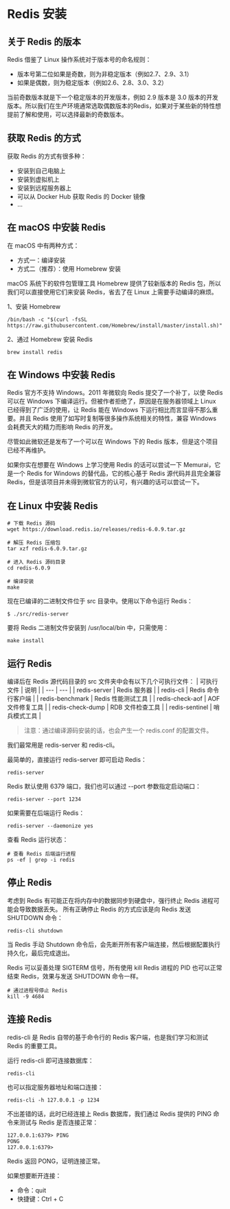 # Redis 安装

## 关于 Redis 的版本

Redis 借鉴了 Linux 操作系统对于版本号的命名规则：
- 版本号第二位如果是奇数，则为非稳定版本（例如2.7、2.9、3.1）
- 如果是偶数，则为稳定版本（例如2.6、2.8、3.0、3.2）

当前奇数版本就是下一个稳定版本的开发版本，例如 2.9 版本是 3.0 版本的开发版本。所以我们在生产环境通常选取偶数版本的Redis，如果对于某些新的特性想提前了解和使用，可以选择最新的奇数版本。

## 获取 Redis 的方式

获取 Redis 的方式有很多种：
- 安装到自己电脑上
- 安装到虚拟机上
- 安装到远程服务器上
- 可以从 Docker Hub 获取 Redis 的 Docker 镜像
- ...

## 在 macOS 中安装 Redis

在 macOS 中有两种方式：
- 方式一：编译安装
- 方式二（推荐）：使用 Homebrew 安装

macOS 系统下的软件包管理工具 Homebrew 提供了较新版本的 Redis 包，所以我们可以直接使用它们来安装 Redis，省去了在 Linux 上需要手动编译的麻烦。

1、安装 Homebrew

```Shell
/bin/bash -c "$(curl -fsSL https://raw.githubusercontent.com/Homebrew/install/master/install.sh)"
```

2、通过 Homebrew 安装 Redis

```Shell
brew install redis
```

## 在 Windows 中安装 Redis

Redis 官方不支持 Windows。2011 年微软向 Redis 提交了一个补丁，以使 Redis 可以在 Windows 下编译运行。但被作者拒绝了，原因是在服务器领域上 Linux 已经得到了广泛的使用，让 Redis 能在 Windows 下运行相比而言显得不那么重要。并且 Redis 使用了如写时复制等很多操作系统相关的特性，兼容 Windows 会耗费天大的精力而影响 Redis 的开发。

尽管如此微软还是发布了一个可以在 Windows 下的 Redis 版本，但是这个项目已经不再维护。

如果你实在想要在 Windows 上学习使用 Redis 的话可以尝试一下 Memurai，它是一个 Redis for Windows 的替代品，它的核心基于 Redis 源代码并且完全兼容 Redis，但是该项目并未得到微软官方的认可，有兴趣的话可以尝试一下。

## 在 Linux 中安装 Redis
```Shell
# 下载 Redis 源码
wget https://download.redis.io/releases/redis-6.0.9.tar.gz

# 解压 Redis 压缩包
tar xzf redis-6.0.9.tar.gz

# 进入 Redis 源码目录
cd redis-6.0.9

# 编译安装
make
```

现在已编译的二进制文件位于 src 目录中。使用以下命令运行 Redis：
```Shell
$ ./src/redis-server
```

要将 Redis 二进制文件安装到 /usr/local/bin 中，只需使用：
```Shell
make install
```

## 运行 Redis

编译后在 Redis 源代码目录的 src 文件夹中会有以下几个可执行文件：
| 可执行文件 | 说明 |
| ---  | --- |
| redis-server | Redis 服务器 |
| redis-cli | Redis 命令行客户端 |
| redis-benchmark | Redis 性能测试工具 |
| redis-check-aof | AOF 文件修复工具 |
| redis-check-dump | RDB 文件检查工具 |
| redis-sentinel | 哨兵模式工具 |

> 注意：通过编译源码安装的话，也会产生一个 redis.conf 的配置文件。

我们最常用是 redis-server 和 redis-cli。

最简单的，直接运行 redis-server 即可启动 Redis：
```Shell
redis-server
```
Redis 默认使用 6379 端口，我们也可以通过 --port 参数指定启动端口：
```Shell
redis-server --port 1234
```

如果需要在后端运行 Redis：
```
redis-server --daemonize yes
```
查看 Redis 运行状态：

```Shell
# 查看 Redis 后端运行进程
ps -ef | grep -i redis
```

## 停止 Redis

考虑到 Redis 有可能正在将内存中的数据同步到硬盘中，强行终止 Redis 进程可能会导致数据丢失。
所有正确停止 Redis 的方式应该是向 Redis 发送 SHUTDOWN  命令：

```Shell
redis-cli shutdown
```
当 Redis 手动 Shutdown 命令后，会先断开所有客户端连接，然后根据配置执行持久化，最后完成退出。

Redis 可以妥善处理 SIGTERM 信号，所有使用 kill Redis 进程的 PID 也可以正常结束 Redis，效果与发送 SHUTDOWN 命令一样。

```Shell
# 通过进程号停止 Redis
kill -9 4684
```

## 连接 Redis

redis-cli 是 Redis 自带的基于命令行的 Redis 客户端，也是我们学习和测试 Redis 的重要工具。

运行 redis-cli 即可连接数据库：
```Shell
redis-cli
```
也可以指定服务器地址和端口连接：
```Shell
redis-cli -h 127.0.0.1 -p 1234
```
不出差错的话，此时已经连接上 Redis 数据库，我们通过 Redis 提供的 PING 命令来测试与 Redis 是否连接正常：
```Shell
127.0.0.1:6379> PING
PONG
127.0.0.1:6379>
```
Redis 返回 PONG，证明连接正常。

如果想要断开连接：
- 命令：quit
- 快捷键：Ctrl + C